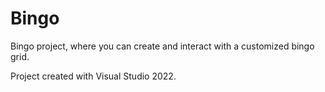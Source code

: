 # Bingo
Bingo project, where you can create and interact with a customized bingo grid.

Project created with Visual Studio 2022.
